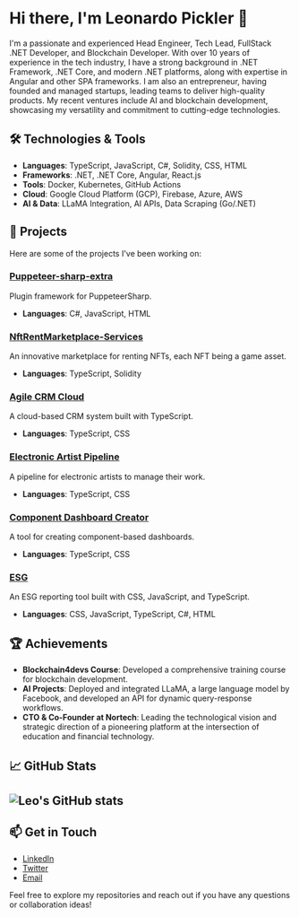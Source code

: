 # Hi there, I'm Leonardo Pickler 👋

I'm a passionate and experienced Head Engineer, Tech Lead, FullStack .NET Developer, and Blockchain Developer. With over 10 years of experience in the tech industry, I have a strong background in .NET Framework, .NET Core, and modern .NET platforms, along with expertise in Angular and other SPA frameworks. I am also an entrepreneur, having founded and managed startups, leading teams to deliver high-quality products. My recent ventures include AI and blockchain development, showcasing my versatility and commitment to cutting-edge technologies.

## 🛠️ Technologies & Tools
- **Languages**: TypeScript, JavaScript, C#, Solidity, CSS, HTML
- **Frameworks**: .NET, .NET Core, Angular, React.js
- **Tools**: Docker, Kubernetes, GitHub Actions
- **Cloud**: Google Cloud Platform (GCP), Firebase, Azure, AWS
- **AI & Data**: LLaMA Integration, AI APIs, Data Scraping (Go/.NET)

## 🔧 Projects
Here are some of the projects I've been working on:

### [Puppeteer-sharp-extra](https://github.com/leofigueiredop/Puppeteer-sharp-extra)
Plugin framework for PuppeteerSharp.
- **Languages**: C#, JavaScript, HTML

### [NftRentMarketplace-Services](https://github.com/trexx-games/NftRentMarketplace-Services)
An innovative marketplace for renting NFTs, each NFT being a game asset.
- **Languages**: TypeScript, Solidity

### [Agile CRM Cloud](https://github.com/leofigueiredop/agile-crm-cloud)
A cloud-based CRM system built with TypeScript.
- **Languages**: TypeScript, CSS


### [Electronic Artist Pipeline](https://github.com/leofigueiredop/electronic-artist-pipeline)
A pipeline for electronic artists to manage their work.
- **Languages**: TypeScript, CSS

### [Component Dashboard Creator](https://github.com/leofigueiredop/component-dashboard-creator)
A tool for creating component-based dashboards.
- **Languages**: TypeScript, CSS



### [ESG](https://github.com/Ozitech-TI/esg)
An ESG reporting tool built with CSS, JavaScript, and TypeScript.
- **Languages**: CSS, JavaScript, TypeScript, C#, HTML

## 🏆 Achievements
- **Blockchain4devs Course**: Developed a comprehensive training course for blockchain development.
- **AI Projects**: Deployed and integrated LLaMA, a large language model by Facebook, and developed an API for dynamic query-response workflows.
- **CTO & Co-Founder at Nortech**: Leading the technological vision and strategic direction of a pioneering platform at the intersection of education and financial technology.

## 📈 GitHub Stats
## ![Leo's GitHub stats](https://github-readme-stats.vercel.app/api?username=leofigueiredop&show_icons=true&theme=radical)

## 📫 Get in Touch
- [LinkedIn](https://www.linkedin.com/in/leonardo-pickler-96b547b5/)
- [Twitter](https://twitter.com/leofigueiredop)
- [Email](mailto:leo.d.figueiredo@gmail.com)

Feel free to explore my repositories and reach out if you have any questions or collaboration ideas!
